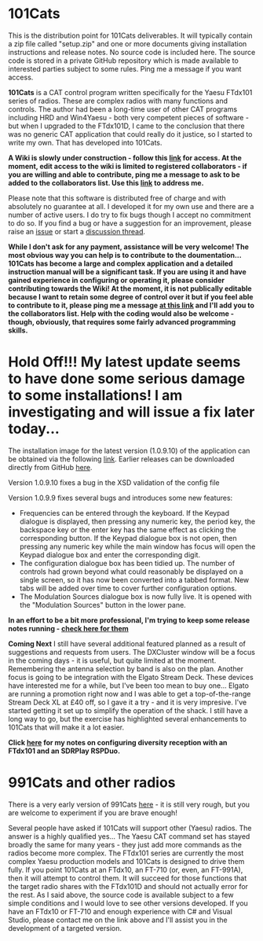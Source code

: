 
# 101Cats

This is the distribution point for 101Cats deliverables. It will typically contain a zip file called "setup.zip" and one or more documents giving installation instructions and release notes.
No source code is included here. The source code is stored in a private GitHub repository which is made available to interested parties subject to some rules. Ping me a message if you want access.

**101Cats** is a CAT control program written specifically for the Yaesu FTdx101 series of radios. These are complex radios with many functions and controls. The author had been a long-time user of other CAT programs including HRD and Win4Yaesu - both very competent pieces of software - but when I upgraded to the FTdx101D, I came to the conclusion that there was no generic CAT application that could really do it justice, so I started to write my own. That has developed into 101Cats.


**A Wiki is slowly under construction - follow this [link](https://github.com/martinbradford/101Cats/wiki) for access. At the moment, edit access to the wiki is limited to registered collaborators - if you are willing and able to contribute, ping me a message to ask to be added to the collaborators list.  Use this [link](mailto:one.oh.onecats@outlook.com) to address me.**

Please note that this software is distributed free of charge and with absolutely no guarantee at all. I developed it for my own use and there are a number of active users. I do try to fix bugs though I accept no commitment to do so. If you find a bug or have a suggestion for an improvement, please raise an [issue](https://github.com/martinbradford/101Cats/issues) or start a [discussion thread](https://github.com/martinbradford/101Cats/discussions). 

**While I don't ask for any payment, assistance will be very welcome! The most obvious way you can help is to contribute to the doumentation... 101Cats has become a large and complex application and a detailed instruction manual will be a significant task. If you are using it and have gained experience in configuring or operating it, please consider contributing towards the Wiki! At the moment, it is not publically editable because I want to retain some degree of control over it but if you feel able to contribute to it, please ping me a message [at this link](mailto:one.oh.onecats@outlook.com) and I'll add you to the collaborators list. Help with the coding would also be welcome - though, obviously, that requires some fairly advanced programming skills.**

# Hold Off!!! My latest update seems to have done some serious damage to some installations! I am investigating and will issue a fix later today...

The installation image for the latest version (1.0.9.10) of the application can be obtained via the following [link](https://github.com/martinbradford/101Cats/raw/refs/heads/main/setup%201.0.9.10.zip). Earlier releases can be downloaded directly from GitHub [here](https://github.com/martinbradford/101Cats).

Version 1.0.9.10 fixes a bug in the XSD validation of the config file

Version 1.0.9.9 fixes several bugs and introduces some new features:

- Frequencies can be entered through the keyboard. If the Keypad dialogue is displayed, then pressing any numeric key, the period key, the backspace key or the enter key has the same effect as clicking the corresponding button. If the Keypad dialogue box is not open, then pressing any numeric key while the main window has focus will open the Keypad dialogue box and enter the corresponding digit.
- The configuration dialogue box has been tidied up. The number of controls had grown beyond what could reasonably be displayed on a single screen, so it has now been converted into a tabbed format. New tabs will be added over time to cover further configuration options.
- The Modulation Sources dialogue box is now fully live. It is opened with the "Modulation Sources" button in the lower pane.

**In an effort to be a bit more professional, I'm trying to keep some release notes running - [check here for them](https://github.com/martinbradford/101Cats/blob/main/docs/ReleaseNotes.md)**

**Coming Next**
I still have several additional featured planned as a result of suggestions and requests from users. The DXCluster window will be a focus in the coming days - it is useful, but quite limited at the moment. Remembering the antenna selection by band is also on the plan. Another focus is going to be integration with the Elgato Stream Deck. These devices have interested me for a while, but I've been too mean to buy one... Elgato are running a promotion right now and I was able to get a top-of-the-range Stream Deck XL at £40 off, so I gave it a try - and it is very impresive. I've started getting it set up to simplify the operation of the shack. I still have a long way to go, but the exercise has highlighted several enhancements to 101Cats that will make it a lot easier.


**Click [here](https://www.101cats.co.uk/Diversity%20Reception%20with%20an%20RSPDuo%20and%20FTdx101D.pdf) for my notes on configuring diversity reception with an FTdx101 and an SDRPlay RSPDuo.**

# 991Cats and other radios

There is a very early version of 991Cats [here](https://github.com/martinbradford/FT991Cats/releases/download/V0.0.0.0/991CatsSetup1.zip) - it is still very rough, but you are welcome to experiment if you are brave enough!

Several people have asked if 101Cats will support other (Yaesu) radios. The answer is a highly qualified yes... The Yaesu CAT command set has stayed broadly the same for many years - they just add more commands as the radios become more complex. The FTdx101 series are currently the most complex Yaesu production models and 101Cats is designed to drive them fully. If you point 101Cats at an FTdx10, an FT-710 (or, even, an FT-991A), then it will attempt to control them. It will succeed for those functions that the target radio shares with the FTdx101D and should not actually error for the rest. As I said above, the source code is available subject to a few simple conditions and I would love to see other versions developed. If you have an FTdx10 or FT-710 and enough experience with C# and Visual Studio, please contact me on the link above and I'll assist you in the development of a targeted version.

